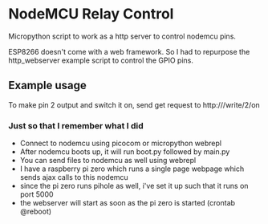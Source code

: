 # NodeMCU Relay Control
Micropython script to work as a http server to control nodemcu pins.

ESP8266 doesn't come with a web framework. So I had to repurpose the http_webserver example
script to control the GPIO pins.

## Example usage
To make pin 2 output and switch it on, send get request to http://<ip-address-of-nodemcu>/write/2/on

### Just so that I remember what I did
- Connect to nodemcu using picocom or micropython webrepl
- After nodemcu boots up, it will run boot.py followed by main.py
- You can send files to nodemcu as well using webrepl
- I have a raspberry pi zero which runs a single page webpage which sends ajax calls to this nodemcu
- since the pi zero runs pihole as well, i've set it up such that it runs on port 5000
- the webserver will start as soon as the pi zero is started (crontab @reboot)
